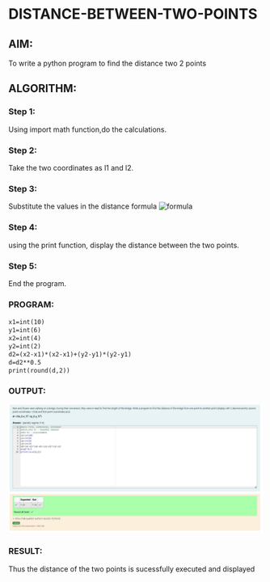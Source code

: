 # DISTANCE-BETWEEN-TWO-POINTS

## AIM:
To write a python program to find the distance two 2 points
## ALGORITHM:
### Step 1: 
Using import math function,do the calculations.
### Step 2: 
Take the two coordinates as l1 and l2.
### Step 3: 
Substitute the values in the distance formula  ![formula](/formula.JPG)
### Step 4:
 using the print function, display the distance between the two points.
### Step 5: 
End the program.
### PROGRAM:
  ```
  x1=int(10)
y1=int(6)
x2=int(4)
y2=int(2)
d2=(x2-x1)*(x2-x1)+(y2-y1)*(y2-y1)
d=d2**0.5
print(round(d,2))
```


### OUTPUT:
![alt text](<Screenshot 2024-04-09 035904.png>)

### RESULT:
Thus the distance of the two points is sucessfully executed and displayed